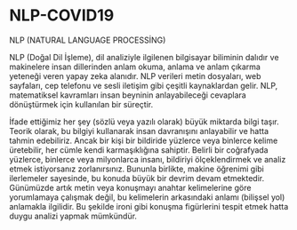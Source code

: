 # NLP-COVID19

NLP (NATURAL LANGUAGE PROCESSİNG)

NLP (Doğal Dil İşleme), dil analiziyle ilgilenen bilgisayar biliminin dalıdır ve makinelere insan dillerinden anlam okuma, anlama ve anlam çıkarma yeteneği veren yapay zeka alanıdır. NLP verileri metin dosyaları, web sayfaları, cep telefonu ve sesli iletişim gibi çeşitli kaynaklardan gelir. NLP, matematiksel kavramları insan beyninin anlayabileceği cevaplara dönüştürmek için kullanılan bir süreçtir.

İfade ettiğimiz her şey (sözlü veya yazılı olarak) büyük miktarda bilgi taşır. Teorik olarak, bu bilgiyi kullanarak insan davranışını anlayabilir ve hatta tahmin edebiliriz. Ancak bir kişi bir bildiride yüzlerce veya binlerce kelime üretebilir, her cümle kendi karmaşıklığına sahiptir. Belirli bir coğrafyada yüzlerce, binlerce veya milyonlarca insanı, bildiriyi ölçeklendirmek ve analiz etmek istiyorsanız zorlanırsınız. Bununla birlikte, makine öğrenimi gibi ilerlemeler sayesinde, bu konuda büyük bir devrim devam etmektedir. Günümüzde artık metin veya konuşmayı anahtar kelimelerine göre yorumlamaya çalışmak değil, bu kelimelerin arkasındaki anlamı (bilişsel yol) anlamakla ilgilidir. Bu şekilde ironi gibi konuşma figürlerini tespit etmek hatta duygu analizi yapmak mümkündür.
